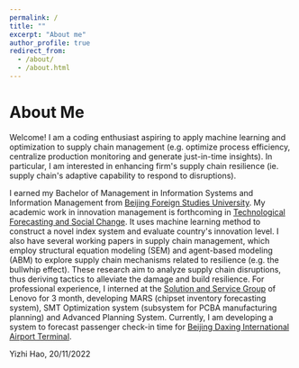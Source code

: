```yaml
---
permalink: /
title: ""
excerpt: "About me"
author_profile: true
redirect_from: 
  - /about/
  - /about.html
---
```


About Me
======

Welcome! I am a coding enthusiast aspiring to apply machine learning and optimization to supply chain management (e.g. optimize process efficiency, centralize production monitoring and generate just-in-time insights). In particular, I am interested in enhancing firm's supply chain resilience (ie. supply chain's adaptive capability to respond to disruptions).

I earned my Bachelor of Management in Information Systems and Information Management from [Beijing Foreign Studies University](http://en.bfsu.edu.cn). My academic work in innovation management is forthcoming in [Technological Forecasting and Social Change](https://www.sciencedirect.com/journal/technological-forecasting-and-social-change). It uses machine learning method to construct a novel index system and evaluate country's innovation level. I also have several working papers in supply chain management, which employ structural equation modeling (SEM) and agent-based modeling (ABM) to explore supply chain mechanisms related to resilience (e.g. the bullwhip effect). These research aim to analyze supply chain disruptions, thus deriving tactics to alleviate the damage and build resilience. For professional experience, I interned at the [Solution and Service Group](https://www.lenovo.com/us/en/about/our-businesses/solutions-services-group/) of Lenovo for 3 month, developing MARS (chipset inventory forecasting system), SMT Optimization system (subsystem for PCBA manufacturing planning) and Advanced Planning System. Currently, I am developing a system to forecast passenger check-in time for [Beijing Daxing International Airport Terminal](https://daxing-pkx-airport.com/guide/terminals/).

Yizhi Hao, 20/11/2022
